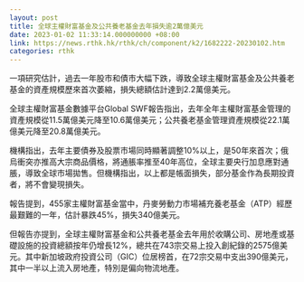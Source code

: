 ```yaml
---
layout: post
title: 全球主權財富基金及公共養老基金去年損失逾2萬億美元
date: 2023-01-02 11:33:14.000000000 +08:00
link: https://news.rthk.hk/rthk/ch/component/k2/1682222-20230102.htm
categories: rthk
---
```


一項研究估計，過去一年股市和債市大幅下跌，導致全球主權財富基金及公共養老基金的資產規模歷來首次萎縮，損失總額估計達到2.2萬億美元。

全球主權財富基金數據平台Global SWF報告指出，去年全年主權財富基金管理的資產規模從11.5萬億美元降至10.6萬億美元；公共養老基金管理資產規模從22.1萬億美元降至20.8萬億美元。

機構指出，去年主要債券及股票市場同時顯著調整10%以上，是50年來首次；俄烏衝突亦推高大宗商品價格，將通脹率推至40年高位，全球主要央行加息應對通脹，導致全球市場拋售。但機構指出，以上都是帳面損失，部分基金作為長期投資者，將不會變現損失。

報告提到，455家主權財富基金當中，丹麥勞動力市場補充養老基金（ATP）經歷最艱難的一年，估計暴跌45%，損失340億美元。

但報告亦提到，全球主權財富基金和公共養老基金去年用於收購公司、房地產或基礎設施的投資總額按年仍增長12%，總共在743宗交易上投入創紀錄的2575億美元。其中新加坡政府投資公司（GIC）位居榜首，在72宗交易中支出390億美元，其中一半以上流入房地產，特別是偏向物流地產。
